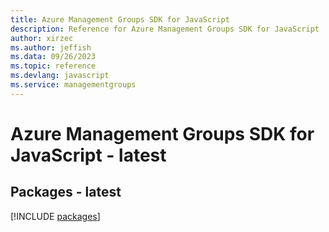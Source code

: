 ```yaml
---
title: Azure Management Groups SDK for JavaScript
description: Reference for Azure Management Groups SDK for JavaScript
author: xirzec
ms.author: jeffish
ms.data: 09/26/2023
ms.topic: reference
ms.devlang: javascript
ms.service: managementgroups
---
```

# Azure Management Groups SDK for JavaScript - latest
## Packages - latest
[!INCLUDE [packages](management-groups-index.md)]